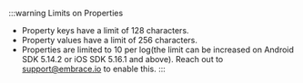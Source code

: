 :::warning Limits on Properties
* Property keys have a limit of 128 characters.
* Property values have a limit of 256 characters.
* Properties are limited to 10 per log(the limit can be increased on Android SDK 5.14.2 or iOS SDK 5.16.1 and above). Reach out to support@embrace.io to enable this.
:::
